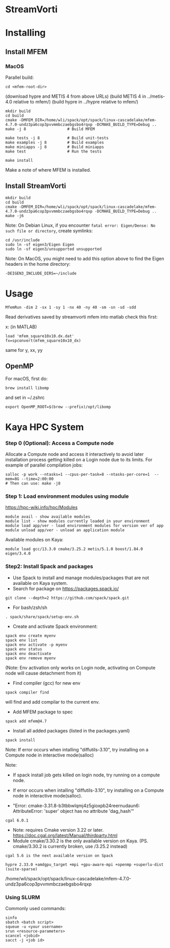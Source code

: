 # StreamVorti

# Installing

## Install MFEM

### MacOS

Parallel build:
```
cd <mfem-root-dir>
```

   (download hypre and METIS 4 from above URLs)
   (build METIS 4 in ../metis-4.0 relative to mfem/)
   (build hypre in ../hypre relative to mfem/)

```
mkdir build
cd build
cmake -DMFEM_DIR=/home/wli/spack/opt/spack/linux-cascadelake/mfem-4.7.0-undz3pa6cop3pvvmmbczaebgsbo4rqxp -DCMAKE_BUILD_TYPE=Debug ..
make -j 8                  # Build MFEM
```

```
make tests -j 8            # Build unit-tests
make examples -j 8         # Build examples
make miniapps -j 8         # Build miniapps
make test                  # Run the tests

make install
```
Make a note of where MFEM is installed.


## Install StreamVorti

```
mkdir build
cd build
cmake -DMFEM_DIR=/home/wli/spack/opt/spack/linux-cascadelake/mfem-4.7.0-undz3pa6cop3pvvmmbczaebgsbo4rqxp -DCMAKE_BUILD_TYPE=Debug ..
make -j6
```
Note: On Debian Linux, if you encounter `fatal error: Eigen/Dense: No such file or directory`, create symlinks:
```
cd /usr/include
sudo ln -sf eigen3/Eigen Eigen
sudo ln -sf eigen3/unsupported unsupported
```

Note: On MacOS, you might need to add this option above to find the Eigen headers in the home directory:
```
-DEIGEN3_INCLUDE_DIRS=~/include
```

# Usage

```
MfemRun -dim 2 -sx 1 -sy 1 -nx 40 -ny 40 -sm -sn -sd -sdd
```

Read derivatives saved by streamvorti mfem into matlab
check this first:

x: (in MATLAB)
```
load 'mfem_square10x10.dx.dat'
fx=spconvert(mfem_square10x10_dx)
```
same for y, xx, yy

## OpenMP

For macOS, first do:
```
brew install libomp
```
and set in ~/.zshrc
```
export OpenMP_ROOT=$(brew --prefix)/opt/libomp
```


# Kaya HPC System

### Step 0 (Optional): Access a Compute node
Allocate a Compute node and access it interactively to avoid later installation process getting killed on a Login node due to its limits. For example of parallel compilation jobs:
```
salloc -p work --ntasks=1 --cpus-per-task=8 --ntasks-per-core=1  --mem=8G --time=2:00:00
# Then can use: make -j8
```

### Step 1: Load environment modules using module

https://hpc-wiki.info/hpc/Modules

```
module avail - show available modules
module list - show modules currently loaded in your environment
module load app/ver - load environment modules for version ver of app
module unload app/ver - unload an application module

```
Available modules on Kaya:
```
module load gcc/13.3.0 cmake/3.25.2 metis/5.1.0 boost/1.84.0 eigen/3.4.0
```


### Step2: Install Spack and packages
- Use Spack to install and manage modules/packages that are not available on Kaya system.
- Search for package on https://packages.spack.io/

```
git clone --depth=2 https://github.com/spack/spack.git
```

- For bash/zsh/sh
```
. spack/share/spack/setup-env.sh
```
- Create and activate Spack environment:
```
spack env create myenv
spack env list
spack env activate -p myenv
spack env status
spack env deactivate
spack env remove myenv
```
(Note: Env activation only works on Login node, activating on Compute node will cause detachment from it)

- Find compiler (gcc) for new env
```
spack compiler find
```
will find and add compilar to the current env.

- Add MFEM package to spec
```
spack add mfem@4.7

```

- Install all added packages (listed in the packages.yaml)
```
spack install
```
Note: If error occurs when intalling "diffutils-3.10", try installing on a Compute node in interactive mode(salloc)

Note:

- If spack install job gets killed on login node, try running on a compute node.

- If error occurs when intalling "diffutils-3.10", try installing on a Compute node in interactive mode(salloc).

- "Error: cmake-3.31.8-b3tbbwlqmj4z5gioxpb24reernudaun6: AttributeError: 'super' object has no attribute 'dag_hash'"

```
cgal 6.0.1
```
- Note: requires Cmake version 3.22 or later. https://doc.cgal.org/latest/Manual/thirdparty.html
-  Module cmake/3.30.2 is the only available version on Kaya. (PS. cmake/3.30.2 is currently broken, use /3.25.2 instead)

```
cgal 5.6 is the next available version on Spack
```





```
hypre 2.33.0 +amdgpu_target +mpi +gpu-aware-mpi +openmp +superlu-dist
(suite-sparse)
```



/home/wli/spack/opt/spack/linux-cascadelake/mfem-4.7.0-undz3pa6cop3pvvmmbczaebgsbo4rqxp

### Using SLURM
Commonly used commands:
```
sinfo
sbatch <batch script>
squeue -u <your username>
srun <resource-parameters>
scancel <jobid>
sacct -j <job id>
```
